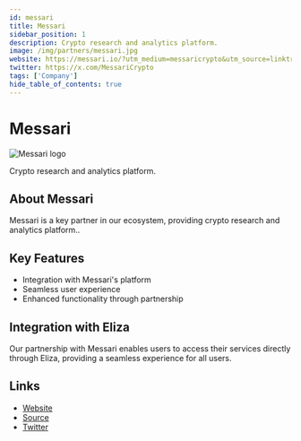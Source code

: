 ```yaml
---
id: messari
title: Messari
sidebar_position: 1
description: Crypto research and analytics platform.
image: /img/partners/messari.jpg
website: https://messari.io/?utm_medium=messaricrypto&utm_source=linktree&utm_campaign=messari+website
twitter: https://x.com/MessariCrypto
tags: ['Company']
hide_table_of_contents: true
---
```


# Messari

<div className="partner-logo">
  <img src="/img/partners/messari.jpg" alt="Messari logo" />
</div>

Crypto research and analytics platform.

## About Messari

Messari is a key partner in our ecosystem, providing crypto research and analytics platform..

## Key Features

- Integration with Messari's platform
- Seamless user experience
- Enhanced functionality through partnership

## Integration with Eliza

Our partnership with Messari enables users to access their services directly through Eliza, providing a seamless experience for all users.

## Links

- [Website](https://messari.io/?utm_medium=messaricrypto&utm_source=linktree&utm_campaign=messari+website)
- [Source](https://messari.io/)
- [Twitter](https://x.com/MessariCrypto)
